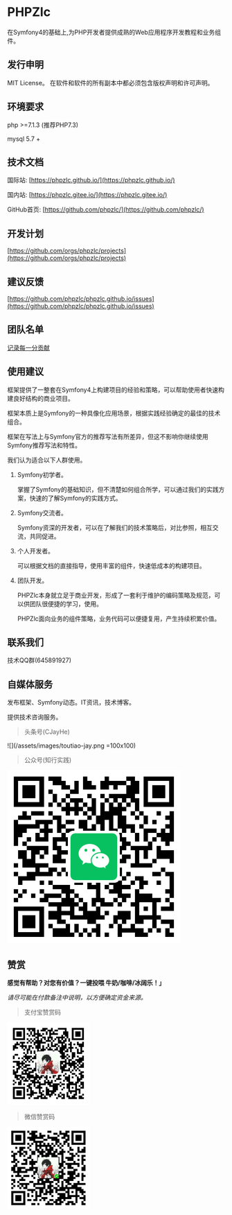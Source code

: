 # PHPZlc

在Symfony4的基础上,为PHP开发者提供成熟的Web应用程序开发教程和业务组件。


## 发行申明

MIT License。 在软件和软件的所有副本中都必须包含版权声明和许可声明。

## 环境要求

php >=7.1.3 (推荐PHP7.3)

mysql 5.7 +

## 技术文档

国际站: [https://phpzlc.github.io/](https://phpzlc.github.io/)

国内站: [https://phpzlc.gitee.io/](https://phpzlc.gitee.io/)

GitHub首页: [https://github.com/phpzlc/](https://github.com/phpzlc/)

## 开发计划

[https://github.com/orgs/phpzlc/projects](https://github.com/orgs/phpzlc/projects)

## 建议反馈  

[https://github.com/phpzlc/phpzlc.github.io/issues](https://github.com/phpzlc/phpzlc.github.io/issues) 

## 团队名单

[记录每一分贡献](https://phpzlc.github.io/member/)

## 使用建议

框架提供了一整套在Symfony4上构建项目的经验和策略，可以帮助使用者快速构建良好结构的商业项目。

框架本质上是Symfony的一种具像化应用场景，根据实践经验确定的最佳的技术组合。

框架在写法上与Symfony官方的推荐写法有所差异，但这不影响你继续使用Symfony推荐写法和特性。

我们认为适合以下人群使用。

1. Symfony初学者。
    
    掌握了Symfony的基础知识，但不清楚如何组合所学，可以通过我们的实践方案，快速的了解Symfony的实践方式。

2. Symfony交流者。

    Symfony资深的开发者，可以在了解我们的技术策略后，对比参照，相互交流，共同促进。

3. 个人开发者。

    可以根据文档的直接指导，使用丰富的组件，快速低成本的构建项目。

4. 团队开发。

    PHPZlc本身就立足于商业开发，形成了一套利于维护的编码策略及规范，可以供团队很便捷的学习，使用。
    
    PHPZlc面向业务的组件策略，业务代码可以便捷复用，产生持续积累价值。
    
## 联系我们
 
技术QQ群(645891927)

 
## 自媒体服务
 
发布框架、Symfony动态。IT资讯，技术博客。

提供技术咨询服务。
 
> 头条号(CJayHe)

![](/assets/images/toutiao-jay.png =100x100)

> 公众号(知行实践)

![-w70](/assets/images/zxsjgzh-2.png)
 
## 赞赏

**感觉有帮助？对您有价值？一键投喂 牛奶/咖啡/冰阔乐！」**

*请尽可能在付款备注中说明，以方便确定资金来源。*
 
> 支付宝赞赏码

![支付包付款码](/assets/images/pay/alipay-1.png)

> 微信赞赏码

![微信支付付款码](/assets/images/pay/wechat-1.png)






